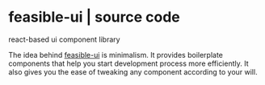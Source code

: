 # feasible-ui | source code

react-based ui component library

The idea behind [feasible-ui](https://aliakseiherman.github.io/feasible-ui) is minimalism. It provides boilerplate components that help you start development process more efficiently. It also gives you the ease of tweaking any component according to your will.
